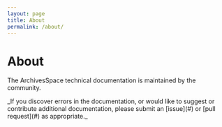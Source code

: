 ```yaml
---
layout: page
title: About
permalink: /about/
---
```


# About

The ArchivesSpace technical documentation is maintained by the community.

<div class="code-example" markdown="1">
_If you discover errors in the documentation, or would like to suggest
or contribute additional documentation, please submit an [issue](#) or
[pull request](#) as appropriate._
</div>
